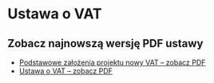 # Ustawa o VAT

## Zobacz najnowszą wersję PDF ustawy

* [Podstawowe założenia projektu nowy VAT – zobacz PDF](https://github.com/ProjektyUstaw/Ustawa-o-VAT/blob/main/Podstawowe%20za%C5%82o%C5%BCenia%20projektu%20nowy%20VAT.pdf)
* [Ustawa o VAT – zobacz PDF](https://github.com/ProjektyUstaw/Ustawa-o-VAT/blob/main/Ustawa%20o%20VAT.pdf)
